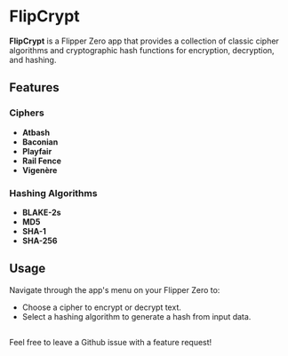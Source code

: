 # FlipCrypt

**FlipCrypt** is a Flipper Zero app that provides a collection of classic cipher algorithms and cryptographic hash functions for encryption, decryption, and hashing.

## Features

### Ciphers
- **Atbash**
- **Baconian**
- **Playfair**
- **Rail Fence**
- **Vigenère**

### Hashing Algorithms
- **BLAKE-2s**
- **MD5**
- **SHA-1**
- **SHA-256**

## Usage
Navigate through the app's menu on your Flipper Zero to:
- Choose a cipher to encrypt or decrypt text.
- Select a hashing algorithm to generate a hash from input data.

## 
Feel free to leave a Github issue with a feature request!
